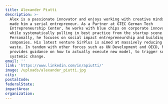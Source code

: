 ```yaml
---
title: Alexander Piutti
description: >-
  Alex is a passionate innovator and enjoys working with creative minds, which
  made him a serial entrepreneur. As a Partner at GTEC German Tech
  Entrepreneurship Center, he works with blue chips on corporate innovation,
  while systematically pulling in best practice from the startup scene.
  Personally, he focuses on social impact entrepreneurship and building iconoc
  companies. His latest venture SirPlus is aimed at massively reducing food
  waste. In tandem with other forces such as UN Development and OECD, he
  provides guidance on how to actually execute new model, to trigger sustainable
  systemic change. 
email: ''
link: 'https://www.linkedin.com/in/apiutti/'
image: /uploads/alexander_piutti.jpg
city:
postalCode:
federalState:
impactArea:
organization:
---
```


